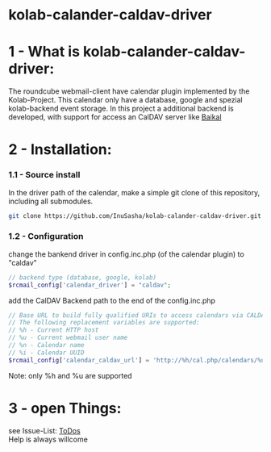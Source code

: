 kolab-calander-caldav-driver
============================

# 1 - What is kolab-calander-caldav-driver:

The roundcube webmail-client have calendar plugin implemented by the Kolab-Project.
This calendar only have a database, google and spezial kolab-backend event storage.
In this project a additional backend is developed, with support for access an CalDAV server like <a href="http://baikal-server.com">Baikal</a>

# 2 - Installation:

### 1.1 - Source install
In the driver path of the calendar, make a simple git clone of this repository, including all submodules.
```sh
git clone https://github.com/InuSasha/kolab-calander-caldav-driver.git caldav --recurse-submodules
```

### 1.2 - Configuration
change the bankend driver in config.inc.php (of the calendar plugin) to "caldav"
```php
// backend type (database, google, kolab)
$rcmail_config['calendar_driver'] = "caldav";
```

add the CalDAV Backend path to the end of the config.inc.php
```php
// Base URL to build fully qualified URIs to access calendars via CALDAV
// The following replacement variables are supported:
// %h - Current HTTP host
// %u - Current webmail user name
// %n - Calendar name
// %i - Calendar UUID
$rcmail_config['calendar_caldav_url'] = 'http://%h/cal.php/calendars/%u';
```
Note: only %h and %u are supported

# 3 - open Things:

see Issue-List: <a href="https://github.com/InuSasha/kolab-calander-caldav-driver/issues?labels=ToDos&page=1&state=open"> ToDos</a><br/>
Help is always willcome
